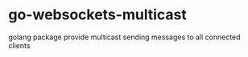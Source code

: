 # go-websockets-multicast
golang package provide multicast sending messages to all connected clients
